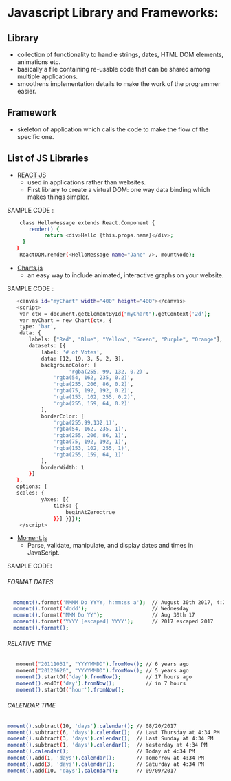 # Javascript Library and Frameworks:

## Library
  - collection of functionality to handle strings, dates, HTML DOM elements, animations etc.
  - basically a file containing re-usable code that can be shared among multiple applications.
  - smoothens implementation details to make the work of the programmer easier.

## Framework
  - skeleton of application which calls the code to make the flow of the specific one.
  
## List of JS Libraries

* [REACT JS](https://facebook.github.io/react/) 
  - used in applications rather than websites.
  - First library to create a virtual DOM: one way data binding which makes things simpler.

SAMPLE CODE :
 ```sh
     class HelloMessage extends React.Component {
        render() {
             return <div>Hello {this.props.name}</div>;
      }
    }
     ReactDOM.render(<HelloMessage name="Jane" />, mountNode);
 ```
     
* [Charts.js](http://www.chartjs.org/) 
    - an easy way to include animated, interactive graphs on your website.

 SAMPLE CODE :
 ```sh
    <canvas id="myChart" width="400" height="400"></canvas>
    <script>
     var ctx = document.getElementById("myChart").getContext('2d');
     var myChart = new Chart(ctx, {
     type: 'bar',
     data: {
        labels: ["Red", "Blue", "Yellow", "Green", "Purple", "Orange"],
        datasets: [{
            label: '# of Votes',
            data: [12, 19, 3, 5, 2, 3],
            backgroundColor: [
                     'rgba(255, 99, 132, 0.2)',
                'rgba(54, 162, 235, 0.2)',
                'rgba(255, 206, 86, 0.2)',
                'rgba(75, 192, 192, 0.2)',
                'rgba(153, 102, 255, 0.2)',
                'rgba(255, 159, 64, 0.2)'
            ],
            borderColor: [
                'rgba(255,99,132,1)',
                'rgba(54, 162, 235, 1)',
                'rgba(255, 206, 86, 1)',
                'rgba(75, 192, 192, 1)',
                'rgba(153, 102, 255, 1)',
                'rgba(255, 159, 64, 1)'
            ],
            borderWidth: 1
        }]
    },
    options: {
    scales: {
            yAxes: [{
                ticks: {
                    beginAtZero:true
                }}] }}});
     </script>
```
  * [Moment.js](http://momentjs.com/) 
      - Parse, validate, manipulate, and display dates and times in JavaScript.
      
SAMPLE CODE: 
 ###### *FORMAT DATES*
  ```sh
    moment().format('MMMM Do YYYY, h:mm:ss a');  // August 30th 2017, 4:23:04 pm
    moment().format('dddd');                     // Wednesday
    moment().format("MMM Do YY");                // Aug 30th 17
    moment().format('YYYY [escaped] YYYY');      // 2017 escaped 2017
    moment().format();                          
```

 ###### *RELATIVE TIME*
 
 ```sh
    moment("20111031", "YYYYMMDD").fromNow(); // 6 years ago
    moment("20120620", "YYYYMMDD").fromNow(); // 5 years ago
    moment().startOf('day').fromNow();        // 17 hours ago
    moment().endOf('day').fromNow();          // in 7 hours
    moment().startOf('hour').fromNow();      
```
 ###### *CALENDAR TIME*
 ```sh
moment().subtract(10, 'days').calendar(); // 08/20/2017
moment().subtract(6, 'days').calendar();  // Last Thursday at 4:34 PM
moment().subtract(3, 'days').calendar();  // Last Sunday at 4:34 PM
moment().subtract(1, 'days').calendar();  // Yesterday at 4:34 PM
moment().calendar();                      // Today at 4:34 PM
moment().add(1, 'days').calendar();       // Tomorrow at 4:34 PM
moment().add(3, 'days').calendar();       // Saturday at 4:34 PM
moment().add(10, 'days').calendar();      // 09/09/2017   
```
     
